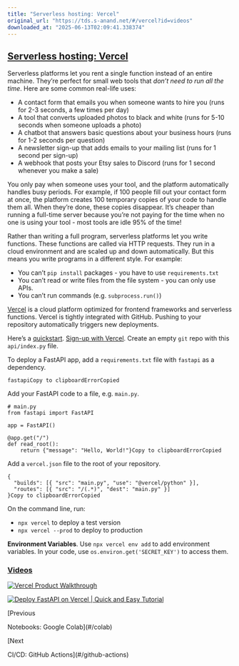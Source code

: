 ```yaml
---
title: "Serverless hosting: Vercel"
original_url: "https://tds.s-anand.net/#/vercel?id=videos"
downloaded_at: "2025-06-13T02:09:41.338374"
---
```


[Serverless hosting: Vercel](#/vercel?id=serverless-hosting-vercel)
-------------------------------------------------------------------

Serverless platforms let you rent a single function instead of an entire machine. They’re perfect for small web tools that *don’t need to run all the time*. Here are some common real-life uses:

* A contact form that emails you when someone wants to hire you (runs for 2-3 seconds, a few times per day)
* A tool that converts uploaded photos to black and white (runs for 5-10 seconds when someone uploads a photo)
* A chatbot that answers basic questions about your business hours (runs for 1-2 seconds per question)
* A newsletter sign-up that adds emails to your mailing list (runs for 1 second per sign-up)
* A webhook that posts your Etsy sales to Discord (runs for 1 second whenever you make a sale)

You only pay when someone uses your tool, and the platform automatically handles busy periods. For example, if 100 people fill out your contact form at once, the platform creates 100 temporary copies of your code to handle them all. When they’re done, these copies disappear. It’s cheaper than running a full-time server because you’re not paying for the time when no one is using your tool - most tools are idle 95% of the time!

Rather than writing a full program, serverless platforms let you write functions. These functions are called via HTTP requests. They run in a cloud environment and are scaled up and down automatically. But this means you write programs in a different style. For example:

* You can’t `pip install` packages - you have to use `requirements.txt`
* You can’t read or write files from the file system - you can only use APIs.
* You can’t run commands (e.g. `subprocess.run()`)

[Vercel](https://vercel.com/) is a cloud platform optimized for frontend frameworks and serverless functions. Vercel is tightly integrated with GitHub. Pushing to your repository automatically triggers new deployments.

Here’s a [quickstart](https://vercel.com/docs/functions/runtimes/python). [Sign-up with Vercel](https://vercel.com/signup). Create an empty `git` repo with this `api/index.py` file.

To deploy a FastAPI app, add a `requirements.txt` file with `fastapi` as a dependency.

```
fastapiCopy to clipboardErrorCopied
```

Add your FastAPI code to a file, e.g. `main.py`.

```
# main.py
from fastapi import FastAPI

app = FastAPI()

@app.get("/")
def read_root():
    return {"message": "Hello, World!"}Copy to clipboardErrorCopied
```

Add a `vercel.json` file to the root of your repository.

```
{
  "builds": [{ "src": "main.py", "use": "@vercel/python" }],
  "routes": [{ "src": "/(.*)", "dest": "main.py" }]
}Copy to clipboardErrorCopied
```

On the command line, run:

* `npx vercel` to deploy a test version
* `npx vercel --prod` to deploy to production

**Environment Variables**. Use `npx vercel env add` to add environment variables. In your code, use `os.environ.get('SECRET_KEY')` to access them.

### [Videos](#/vercel?id=videos)

[![Vercel Product Walkthrough](https://i.ytimg.com/vi_webp/sPmat30SE4k/sddefault.webp)](https://youtu.be/sPmat30SE4k)

[![Deploy FastAPI on Vercel | Quick and Easy Tutorial](https://i.ytimg.com/vi_webp/8R-cetf_sZ4/sddefault.webp)](https://youtu.be/8R-cetf_sZ4)

[Previous

Notebooks: Google Colab](#/colab)

[Next

CI/CD: GitHub Actions](#/github-actions)